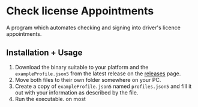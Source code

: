 # Check license Appointments

A program which automates checking and signing into driver's licence appointments.


## Installation + Usage
1. Download the binary suitable to your platform and the `exampleProfile.json5` from the latest release on the [releases]() page.
2. Move both files to their own folder somewhere on your PC.
3. Create a copy of `exampleProfile.json5` named `profiles.json5` and fill it out with your information as described by the file.
4. Run the executable. on most 
